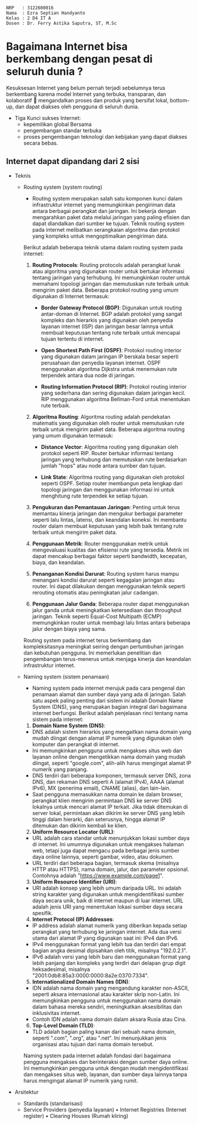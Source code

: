     NRP   : 3122600016
    Nama  : Ezra Septian Handyanto
    Kelas : 2 D4 IT A
    Dosen : Dr. Ferry Astika Saputra, ST, M.Sc

# Bagaimana Internet bisa berkembang dengan pesat di seluruh dunia ?

Kesuksesan Internet yang belum pernah terjadi sebelumnya terus berkembang karena model Internet yang terbuka, transparan, dan kolaboratif  mengandalkan proses dan produk yang bersifat lokal, bottom-up, dan dapat diakses oleh pengguna di seluruh dunia.

- Tiga Kunci sukses Internet:
  - kepemilikan global Bersama
  - pengembangan standar terbuka
  - proses pengembangan teknologi dan kebijakan yang dapat diakses secara bebas.

## Internet dapat dipandang dari 2 sisi

- Teknis

  - Routing system (system routing)

    - Routing system merupakan salah satu komponen kunci dalam infrastruktur internet yang memungkinkan pengiriman data antara berbagai perangkat dan jaringan. Ini bekerja dengan mengarahkan paket data melalui jaringan yang paling efisien dan dapat diandalkan dari sumber ke tujuan. Teknik routing system pada internet melibatkan serangkaian algoritma dan protokol yang kompleks untuk mengoptimalkan pengiriman data.

    Berikut adalah beberapa teknik utama dalam routing system pada internet:

    1. **Routing Protocols**: Routing protocols adalah perangkat lunak atau algoritma yang digunakan router untuk bertukar informasi tentang jaringan yang terhubung. Ini memungkinkan router untuk memahami topologi jaringan dan memutuskan rute terbaik untuk mengirim paket data. Beberapa protokol routing yang umum digunakan di Internet termasuk:

       - **Border Gateway Protocol (BGP)**: Digunakan untuk routing antar-doman di Internet. BGP adalah protokol yang sangat kompleks dan hierarkis yang digunakan oleh penyedia layanan internet (ISP) dan jaringan besar lainnya untuk membuat keputusan tentang rute terbaik untuk mencapai tujuan tertentu di internet.

       - **Open Shortest Path First (OSPF)**: Protokol routing interior yang digunakan dalam jaringan IP berskala besar seperti perusahaan dan penyedia layanan internet. OSPF menggunakan algoritma Dijkstra untuk menemukan rute terpendek antara dua node di jaringan.

       - **Routing Information Protocol (RIP)**: Protokol routing interior yang sederhana dan sering digunakan dalam jaringan kecil. RIP menggunakan algoritma Bellman-Ford untuk menentukan rute terbaik.

    2. **Algoritma Routing**: Algoritma routing adalah pendekatan matematis yang digunakan oleh router untuk memutuskan rute terbaik untuk mengirim paket data. Beberapa algoritma routing yang umum digunakan termasuk:

       - **Distance Vector**: Algoritma routing yang digunakan oleh protokol seperti RIP. Router bertukar informasi tentang jaringan yang terhubung dan memutuskan rute berdasarkan jumlah "hops" atau node antara sumber dan tujuan.

       - **Link State**: Algoritma routing yang digunakan oleh protokol seperti OSPF. Setiap router membangun peta lengkap dari topologi jaringan dan menggunakan informasi ini untuk menghitung rute terpendek ke setiap tujuan.

    3. **Pengukuran dan Pemantauan Jaringan**: Penting untuk terus memantau kinerja jaringan dan mengukur berbagai parameter seperti lalu lintas, latensi, dan keandalan koneksi. Ini membantu router dalam membuat keputusan yang lebih baik tentang rute terbaik untuk mengirim paket data.

    4. **Penggunaan Metrik**: Router menggunakan metrik untuk mengevaluasi kualitas dan efisiensi rute yang tersedia. Metrik ini dapat mencakup berbagai faktor seperti bandwidth, kecepatan, biaya, dan keandalan.

    5. **Penanganan Kondisi Darurat**: Routing system harus mampu menangani kondisi darurat seperti kegagalan jaringan atau router. Ini dapat dilakukan dengan menggunakan teknik seperti rerouting otomatis atau peningkatan jalur cadangan.

    6. **Penggunaan Jalur Ganda**: Beberapa router dapat menggunakan jalur ganda untuk meningkatkan ketersediaan dan throughput jaringan. Teknik seperti Equal-Cost Multipath (ECMP) memungkinkan router untuk membagi lalu lintas antara beberapa jalur dengan biaya yang sama.

    Routing system pada internet terus berkembang dan kompleksitasnya meningkat seiring dengan pertumbuhan jaringan dan kebutuhan pengguna. Ini memerlukan penelitian dan pengembangan terus-menerus untuk menjaga kinerja dan keandalan infrastruktur internet.

  - Naming system (sistem penamaan)

    - Naming system pada internet merujuk pada cara pengenal dan penamaan alamat dan sumber daya yang ada di jaringan. Salah satu aspek paling penting dari sistem ini adalah Domain Name System (DNS), yang merupakan bagian integral dari bagaimana internet berfungsi. Berikut adalah penjelasan rinci tentang nama sistem pada internet:

    1. **Domain Name System (DNS)**:

    - DNS adalah sistem hierarkis yang mengaitkan nama domain yang mudah diingat dengan alamat IP numerik yang digunakan oleh komputer dan perangkat di internet.
    - Ini memungkinkan pengguna untuk mengakses situs web dan layanan online dengan mengetikkan nama domain yang mudah diingat, seperti "google.com", alih-alih harus mengingat alamat IP numerik yang panjang.
    - DNS terdiri dari beberapa komponen, termasuk server DNS, zona DNS, dan rekaman DNS seperti A (alamat IPv4), AAAA (alamat IPv6), MX (penerima email), CNAME (alias), dan lain-lain.
    - Saat pengguna memasukkan nama domain ke dalam browser, perangkat klien mengirim permintaan DNS ke server DNS lokalnya untuk mencari alamat IP terkait. Jika tidak ditemukan di server lokal, permintaan akan dikirim ke server DNS yang lebih tinggi dalam hierarki, dan seterusnya, hingga alamat IP ditemukan dan dikirim kembali ke klien.

    2. **Uniform Resource Locator (URL)**:

    - URL adalah cara standar untuk menunjukkan lokasi sumber daya di internet. Ini umumnya digunakan untuk mengakses halaman web, tetapi juga dapat mengacu pada berbagai jenis sumber daya online lainnya, seperti gambar, video, atau dokumen.
    - URL terdiri dari beberapa bagian, termasuk skema (misalnya HTTP atau HTTPS), nama domain, jalur, dan parameter opsional. Contohnya adalah "https://www.example.com/page1".

    3. **Uniform Resource Identifier (URI)**:

    - URI adalah konsep yang lebih umum daripada URL. Ini adalah string karakter yang digunakan untuk mengidentifikasi sumber daya secara unik, baik di internet maupun di luar internet. URL adalah jenis URI yang menentukan lokasi sumber daya secara spesifik.

    4. **Internet Protocol (IP) Addresses**:

    - IP address adalah alamat numerik yang diberikan kepada setiap perangkat yang terhubung ke jaringan internet. Ada dua versi utama dari alamat IP yang digunakan saat ini: IPv4 dan IPv6.
    - IPv4 menggunakan format yang lebih tua dan terdiri dari empat bagian angka desimal dipisahkan oleh titik, misalnya "192.0.2.1".
    - IPv6 adalah versi yang lebih baru dan menggunakan format yang lebih panjang dan kompleks yang terdiri dari delapan grup digit heksadesimal, misalnya "2001:0db8:85a3:0000:0000:8a2e:0370:7334".

    5. **Internationalized Domain Names (IDN)**:

    - IDN adalah nama domain yang mengandung karakter non-ASCII, seperti aksara internasional atau karakter skrip non-Latin. Ini memungkinkan pengguna untuk menggunakan nama domain dalam bahasa mereka sendiri, meningkatkan aksesibilitas dan inklusivitas internet.
    - Contoh IDN adalah nama domain dalam aksara Rusia atau Cina.

    6. **Top-Level Domain (TLD)**:

    - TLD adalah bagian paling kanan dari sebuah nama domain, seperti ".com", ".org", atau ".net". Ini menunjukkan jenis organisasi atau tujuan dari nama domain tersebut.

    Naming system pada internet adalah fondasi dari bagaimana pengguna mengakses dan berinteraksi dengan sumber daya online. Ini memungkinkan pengguna untuk dengan mudah mengidentifikasi dan mengakses situs web, layanan, dan sumber daya lainnya tanpa harus mengingat alamat IP numerik yang rumit.

- Arsitektur
  - Standards (standarisasi)
  - Service Providers (penyedia layanan) • Internet Registries (Internet register) • Clearing Houses (Rumah kliring)
